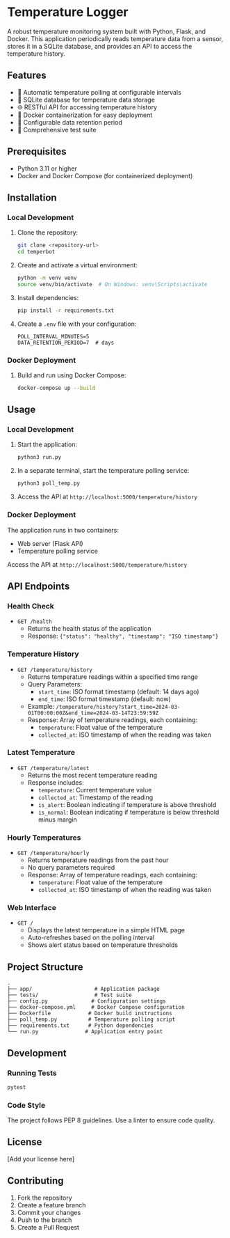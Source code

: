 # Temperature Logger

A robust temperature monitoring system built with Python, Flask, and Docker. This application periodically reads temperature data from a sensor, stores it in a SQLite database, and provides an API to access the temperature history.

## Features

- 🔄 Automatic temperature polling at configurable intervals
- 💾 SQLite database for temperature data storage
- 🌐 RESTful API for accessing temperature history
- 🐳 Docker containerization for easy deployment
- 🔔 Configurable data retention period
- 🧪 Comprehensive test suite

## Prerequisites

- Python 3.11 or higher
- Docker and Docker Compose (for containerized deployment)

## Installation

### Local Development

1. Clone the repository:
   ```bash
   git clone <repository-url>
   cd temperbot
   ```

2. Create and activate a virtual environment:
   ```bash
   python -m venv venv
   source venv/bin/activate  # On Windows: venv\Scripts\activate
   ```

3. Install dependencies:
   ```bash
   pip install -r requirements.txt
   ```

4. Create a `.env` file with your configuration:
   ```
   POLL_INTERVAL_MINUTES=5
   DATA_RETENTION_PERIOD=7  # days
   ```

### Docker Deployment

1. Build and run using Docker Compose:
   ```bash
   docker-compose up --build
   ```

## Usage

### Local Development

1. Start the application:
   ```bash
   python3 run.py
   ```

2. In a separate terminal, start the temperature polling service:
   ```bash
   python3 poll_temp.py
   ```

3. Access the API at `http://localhost:5000/temperature/history`

### Docker Deployment

The application runs in two containers:
- Web server (Flask API)
- Temperature polling service

Access the API at `http://localhost:5000/temperature/history`

## API Endpoints

### Health Check
- `GET /health`
  - Returns the health status of the application
  - Response: `{"status": "healthy", "timestamp": "ISO timestamp"}`

### Temperature History
- `GET /temperature/history`
  - Returns temperature readings within a specified time range
  - Query Parameters:
    - `start_time`: ISO format timestamp (default: 14 days ago)
    - `end_time`: ISO format timestamp (default: now)
  - Example: `/temperature/history?start_time=2024-03-01T00:00:00Z&end_time=2024-03-14T23:59:59Z`
  - Response: Array of temperature readings, each containing:
    - `temperature`: Float value of the temperature
    - `collected_at`: ISO timestamp of when the reading was taken

### Latest Temperature
- `GET /temperature/latest`
  - Returns the most recent temperature reading
  - Response includes:
    - `temperature`: Current temperature value
    - `collected_at`: Timestamp of the reading
    - `is_alert`: Boolean indicating if temperature is above threshold
    - `is_normal`: Boolean indicating if temperature is below threshold minus margin

### Hourly Temperatures
- `GET /temperature/hourly`
  - Returns temperature readings from the past hour
  - No query parameters required
  - Response: Array of temperature readings, each containing:
    - `temperature`: Float value of the temperature
    - `collected_at`: ISO timestamp of when the reading was taken

### Web Interface
- `GET /`
  - Displays the latest temperature in a simple HTML page
  - Auto-refreshes based on the polling interval
  - Shows alert status based on temperature thresholds

## Project Structure

```
.
├── app/                    # Application package
├── tests/                  # Test suite
├── config.py              # Configuration settings
├── docker-compose.yml     # Docker Compose configuration
├── Dockerfile            # Docker build instructions
├── poll_temp.py          # Temperature polling script
├── requirements.txt      # Python dependencies
└── run.py               # Application entry point
```

## Development

### Running Tests

```bash
pytest
```

### Code Style

The project follows PEP 8 guidelines. Use a linter to ensure code quality.

## License

[Add your license here]

## Contributing

1. Fork the repository
2. Create a feature branch
3. Commit your changes
4. Push to the branch
5. Create a Pull Request 